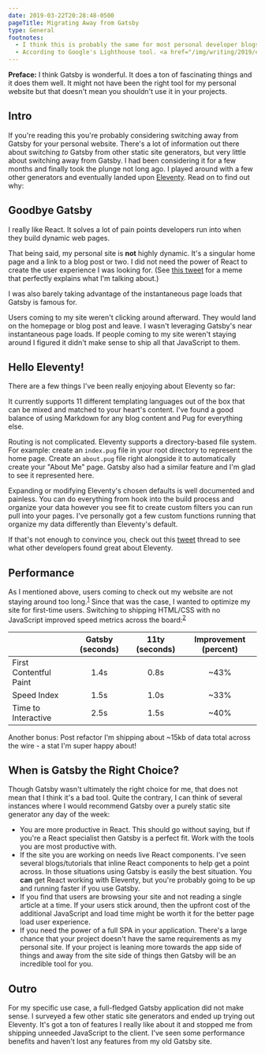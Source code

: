 ```yaml
---
date: 2019-03-22T20:28:48-0500
pageTitle: Migrating Away from Gatsby
type: General
footnotes:
  - I think this is probably the same for most personal developer blogs. Personally speaking, if I come across a post there's little chance that I'll click around and stay on the site. 9 times out of 10 once I've read the post I close the tab.
  - According to Google's Lighthouse tool. <a href="/img/writing/2019/eleventy-results.png">Eleventy results</a>. <a href="/img/writing/2019/gatsby-results.png">Gatsby results</a>.
---
```


**Preface:** I think Gatsby is wonderful. It does a ton of fascinating things and it does them well. It might not have been the right tool for my personal website but that doesn't mean you shouldn't use it in your projects.

## Intro

If you're reading this you're probably considering switching away from Gatsby for your personal website. There's a lot of information out there about switching *to* Gatsby from other static site generators, but very little about switching away from Gatsby. I had been considering it for a few months and finally took the plunge not long ago. I played around with a few other generators and eventually landed upon [Eleventy](https://www.11ty.io/). Read on to find out why:

## Goodbye Gatsby

I really like React. It solves a lot of pain points developers run into when they build dynamic web pages.

That being said, my personal site is **not** highly dynamic. It's a singular home page and a link to a blog post or two. I did not need the power of React to create the user experience I was looking for. (See [this tweet](https://twitter.com/markdalgleish/status/1108433814647300097) for a meme that perfectly explains what I'm talking about.)

I was also barely taking advantage of the instantaneous page loads that Gatsby is famous for.

Users coming to my site weren't clicking around afterward. They would land on the homepage or blog post and leave. I wasn't leveraging Gatsby's near instantaneous page loads. If people coming to my site weren't staying around I figured it didn't make sense to ship all that JavaScript to them.

## Hello Eleventy!

There are a few things I've been really enjoying about Eleventy so far:

It currently supports 11 different templating languages out of the box that can be mixed and matched to your heart's content. I've found a good balance of using Markdown for any blog content and Pug for everything else.

Routing is not complicated. Eleventy supports a directory-based file system. For example: create an `index.pug` file in your root directory to represent the home page. Create an `about.pug` file right alongside it to automatically create your "About Me" page. Gatsby also had a similar feature and I'm glad to see it represented here.

Expanding or modifying Eleventy's chosen defaults is well documented and painless. You can do everything from hook into the build process and organize your data however you see fit to create custom filters you can run pull into your pages. I've personally got a few custom functions running that organize my data differently than Eleventy's default.

If that's not enough to convince you, check out this [tweet](https://twitter.com/jensimmons/status/1107377359546736641) thread to see what other developers found great about Eleventy.

## Performance

As I mentioned above, users coming to check out my website are not staying around too long.<sup id="a1">[1](#f1)</sup> Since that was the case, I wanted to optimize my site for first-time users. Switching to shipping HTML/CSS with no JavaScript improved speed metrics across the board:<sup id="a2">[2](#f2)</sup>

|                        | Gatsby <span class="writing__table-unit">(seconds)<span> | 11ty <span class="writing__table-unit">(seconds)<span> | Improvement <span class="writing__table-unit">(percent)<span> |
| ---------------------- | :------------------------------------------------------: | :----------------------------------------------------: | :-----------------------------------------------------------: |
| First Contentful Paint |                           1.4s                           |                          0.8s                          |                             ~43%                              |
| Speed Index            |                           1.5s                           |                          1.0s                          |                             ~33%                              |
| Time to Interactive    |                           2.5s                           |                          1.5s                          |                             ~40%                              |

Another bonus: Post refactor I'm shipping about ~15kb of data total across the wire - a stat I'm super happy about!

## When is Gatsby the Right Choice?

Though Gatsby wasn't ultimately the right choice for me, that does not mean that I think it's a bad tool. Quite the contrary, I can think of several instances where I would recommend Gatsby over a purely static site generator any day of the week:
- You are more productive in React. This should go without saying, but if you're a React specialist then Gatsby is a perfect fit. Work with the tools you are most productive with.
- If the site you are working on needs live React components. I've seen several blogs/tutorials that inline React components to help get a point across. In those situations using Gatsby is easily the best situation. You **can** get React working with Eleventy, but you're probably going to be up and running faster if you use Gatsby.
- If you find that users are browsing your site and not reading a single article at a time. If your users stick around, then the upfront cost of the additional JavaScript and load time might be worth it for the better page load user experience.
- If you need the power of a full SPA in your application. There's a large chance that your project doesn't have the same requirements as my personal site. If your project is leaning more towards the app side of things and away from the site side of things then Gatsby will be an incredible tool for you.

## Outro

For my specific use case, a full-fledged Gatsby application did not make sense. I surveyed a few other static site generators and ended up trying out Eleventy. It's got a ton of features I really like about it and stopped me from shipping unneeded JavaScript to the client. I've seen some performance benefits and haven't lost any features from my old Gatsby site.